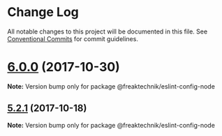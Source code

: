 # Change Log

All notable changes to this project will be documented in this file.
See [Conventional Commits](https://conventionalcommits.org) for commit guidelines.

<a name="6.0.0"></a>
# [6.0.0](https://github.com/freaktechnik/eslint-configs/compare/v5.2.1...v6.0.0) (2017-10-30)




**Note:** Version bump only for package @freaktechnik/eslint-config-node

<a name="5.2.1"></a>
## [5.2.1](https://github.com/freaktechnik/eslint-configs/compare/v5.2.0...v5.2.1) (2017-10-18)




**Note:** Version bump only for package @freaktechnik/eslint-config-node
